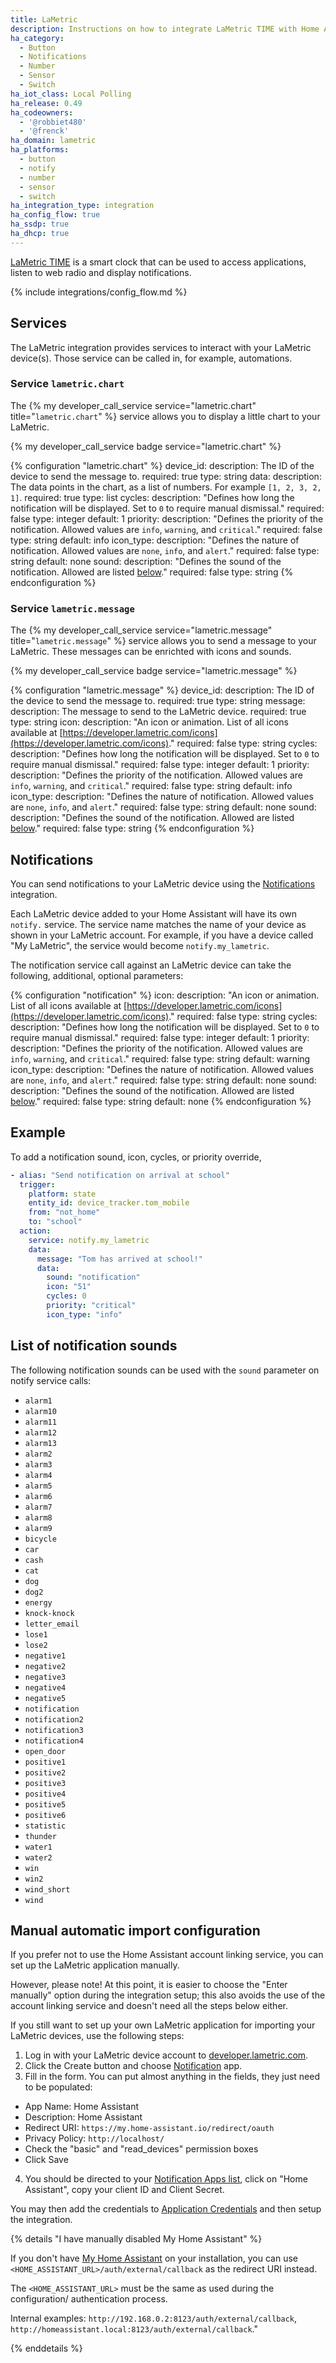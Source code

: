 ```yaml
---
title: LaMetric
description: Instructions on how to integrate LaMetric TIME with Home Assistant.
ha_category:
  - Button
  - Notifications
  - Number
  - Sensor
  - Switch
ha_iot_class: Local Polling
ha_release: 0.49
ha_codeowners:
  - '@robbiet480'
  - '@frenck'
ha_domain: lametric
ha_platforms:
  - button
  - notify
  - number
  - sensor
  - switch
ha_integration_type: integration
ha_config_flow: true
ha_ssdp: true
ha_dhcp: true
---
```


[LaMetric TIME](https://lametric.com/) is a smart clock that can be used to access applications, listen to web radio and display notifications.

{% include integrations/config_flow.md %}

## Services

The LaMetric integration provides services to interact with your LaMetric
device(s). Those service can be called in, for example, automations.

### Service `lametric.chart`

The {% my developer_call_service service="lametric.chart" title="`lametric.chart`" %}
service allows you to display a little chart to your LaMetric.

{% my developer_call_service badge service="lametric.chart" %}

{% configuration "lametric.chart" %}
device_id:
  description: The ID of the device to send the message to.
  required: true
  type: string
data:
  description: The data points in the chart, as a list of numbers. For example `[1, 2, 3, 2, 1]`.
  required: true
  type: list
cycles:
  description: "Defines how long the notification will be displayed. Set to `0` to require manual dismissal."
  required: false
  type: integer
  default: 1
priority:
  description: "Defines the priority of the notification. Allowed values are `info`, `warning`, and `critical`."
  required: false
  type: string
  default: info
icon_type:
  description: "Defines the nature of notification. Allowed values are `none`, `info`, and `alert`."
  required: false
  type: string
  default: none
sound:
  description: "Defines the sound of the notification. Allowed are listed [below](#list-of-notification-sounds)."
  required: false
  type: string
{% endconfiguration %}

### Service `lametric.message`

The {% my developer_call_service service="lametric.message" title="`lametric.message`" %}
service allows you to send a message to your LaMetric. These
messages can be enrichted with icons and sounds.

{% my developer_call_service badge service="lametric.message" %}

{% configuration "lametric.message" %}
device_id:
  description: The ID of the device to send the message to.
  required: true
  type: string
message:
  description: The message to send to the LaMetric device.
  required: true
  type: string
icon:
  description: "An icon or animation. List of all icons available at [https://developer.lametric.com/icons](https://developer.lametric.com/icons)."
  required: false
  type: string
cycles:
  description: "Defines how long the notification will be displayed. Set to `0` to require manual dismissal."
  required: false
  type: integer
  default: 1
priority:
  description: "Defines the priority of the notification. Allowed values are `info`, `warning`, and `critical`."
  required: false
  type: string
  default: info
icon_type:
  description: "Defines the nature of notification. Allowed values are `none`, `info`, and `alert`."
  required: false
  type: string
  default: none
sound:
  description: "Defines the sound of the notification. Allowed are listed [below](#list-of-notification-sounds)."
  required: false
  type: string
{% endconfiguration %}

## Notifications

You can send notifications to your LaMetric device using
the [Notifications](/integrations/notify) integration.

Each LaMetric device added to your Home Assistant will have its own
`notify.` service. The service name matches the name of your device
as shown in your LaMetric account. For example, if you have a device
called "My LaMetric", the service would become `notify.my_lametric`.

The notification service call against an LaMetric device can take the
following, additional, optional parameters:

{% configuration "notification" %}
icon:
  description: "An icon or animation. List of all icons available at [https://developer.lametric.com/icons](https://developer.lametric.com/icons)."
  required: false
  type: string
cycles:
  description: "Defines how long the notification will be displayed. Set to `0` to require manual dismissal."
  required: false
  type: integer
  default: 1
priority:
  description: "Defines the priority of the notification. Allowed values are `info`, `warning`, and `critical`."
  required: false
  type: string
  default: warning
icon_type:
  description: "Defines the nature of notification. Allowed values are `none`, `info`, and `alert`."
  required: false
  type: string
  default: none
sound:
  description: "Defines the sound of the notification. Allowed are listed [below](#list-of-notification-sounds)."
  required: false
  type: string
  default: none
{% endconfiguration %}

## Example

To add a notification sound, icon, cycles, or priority override,

```yaml
- alias: "Send notification on arrival at school"
  trigger:
    platform: state
    entity_id: device_tracker.tom_mobile
    from: "not_home"
    to: "school"
  action:
    service: notify.my_lametric
    data:
      message: "Tom has arrived at school!"
      data:
        sound: "notification"
        icon: "51"
        cycles: 0
        priority: "critical"
        icon_type: "info"
```

## List of notification sounds

The following notification sounds can be used with the `sound` parameter on
notify service calls:

- `alarm1`
- `alarm10`
- `alarm11`
- `alarm12`
- `alarm13`
- `alarm2`
- `alarm3`
- `alarm4`
- `alarm5`
- `alarm6`
- `alarm7`
- `alarm8`
- `alarm9`
- `bicycle`
- `car`
- `cash`
- `cat`
- `dog`
- `dog2`
- `energy`
- `knock-knock`
- `letter_email`
- `lose1`
- `lose2`
- `negative1`
- `negative2`
- `negative3`
- `negative4`
- `negative5`
- `notification`
- `notification2`
- `notification3`
- `notification4`
- `open_door`
- `positive1`
- `positive2`
- `positive3`
- `positive4`
- `positive5`
- `positive6`
- `statistic`
- `thunder`
- `water1`
- `water2`
- `win`
- `win2`
- `wind_short`
- `wind`

## Manual automatic import configuration

If you prefer not to use the Home Assistant account linking service, you
can set up the LaMetric application manually.

However, please note! At this point, it is easier to choose the "Enter manually"
option during the integration setup; this also avoids the use of the account
linking service and doesn't need all the steps below either.

If you still want to set up your own LaMetric application for importing
your LaMetric devices, use the following steps:

1. Log in with your LaMetric device account to [developer.lametric.com](https://developer.lametric.com).
2. Click the Create button and choose [Notification](https://developer.lametric.com/applications/createsource) app.
3. Fill in the form. You can put almost anything in the fields, they just need to be populated:
  * App Name: Home Assistant 
  * Description: Home Assistant
  * Redirect URI: `https://my.home-assistant.io/redirect/oauth`
  * Privacy Policy: `http://localhost/`
  * Check the "basic" and "read_devices" permission boxes
  * Click Save
4. You should be directed to your [Notification Apps list](https://developer.lametric.com/applications/sources),
   click on "Home Assistant", copy your client ID and Client Secret.

You may then add the credentials to [Application Credentials](/integrations/application_credentials/) and then setup the integration.

{% details "I have manually disabled My Home Assistant" %}

If you don't have [My Home Assistant](/integrations/my) on your installation,
you can use `<HOME_ASSISTANT_URL>/auth/external/callback` as the redirect URI
instead.

The `<HOME_ASSISTANT_URL>` must be the same as used during the configuration/
authentication process.

Internal examples: `http://192.168.0.2:8123/auth/external/callback`, `http://homeassistant.local:8123/auth/external/callback`." 

{% enddetails %}
